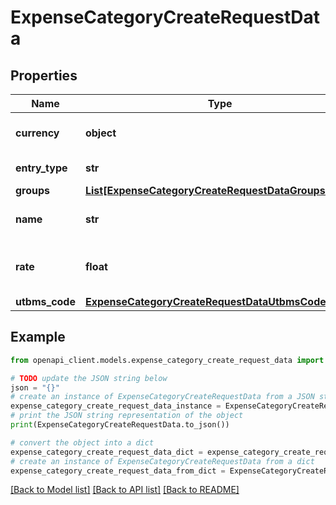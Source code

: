 # ExpenseCategoryCreateRequestData


## Properties

Name | Type | Description | Notes
------------ | ------------- | ------------- | -------------
**currency** | **object** | Currency of the Expense Category. | [optional] 
**entry_type** | **str** | Defaults to unassociated. | [optional] 
**groups** | [**List[ExpenseCategoryCreateRequestDataGroupsInner]**](ExpenseCategoryCreateRequestDataGroupsInner.md) |  | [optional] 
**name** | **str** | Name of the Expense Category. | 
**rate** | **float** | Rate of the Expense Category, default is null. | [optional] 
**utbms_code** | [**ExpenseCategoryCreateRequestDataUtbmsCode**](ExpenseCategoryCreateRequestDataUtbmsCode.md) |  | [optional] 

## Example

```python
from openapi_client.models.expense_category_create_request_data import ExpenseCategoryCreateRequestData

# TODO update the JSON string below
json = "{}"
# create an instance of ExpenseCategoryCreateRequestData from a JSON string
expense_category_create_request_data_instance = ExpenseCategoryCreateRequestData.from_json(json)
# print the JSON string representation of the object
print(ExpenseCategoryCreateRequestData.to_json())

# convert the object into a dict
expense_category_create_request_data_dict = expense_category_create_request_data_instance.to_dict()
# create an instance of ExpenseCategoryCreateRequestData from a dict
expense_category_create_request_data_from_dict = ExpenseCategoryCreateRequestData.from_dict(expense_category_create_request_data_dict)
```
[[Back to Model list]](../README.md#documentation-for-models) [[Back to API list]](../README.md#documentation-for-api-endpoints) [[Back to README]](../README.md)


